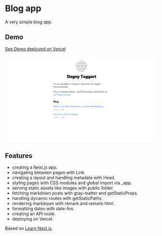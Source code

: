 # Blog app

A very simple blog app.

## Demo

[See Demo deployed on Vercel](https://next-blog-dagny.vercel.app/)

<p align="center">
        <img src="screenshot.png">
</p>

## Features

- creating a Next.js app.
- navigating between pages with Link.
- creating a layout and handling metadata with Head.
- styling pages with CSS modules and global import via \_app.
- serving static assets like images with public folder.
- fetching markdown posts with gray-matter and getStaticProps.
- handling dynamic routes with getStaticPaths.
- rendering markdown with remark and remark-html.
- formatting dates with date-fns.
- creating an API route.
- deploying on Vercel.

Based on [Learn Next.js](https://nextjs.org/learn).
